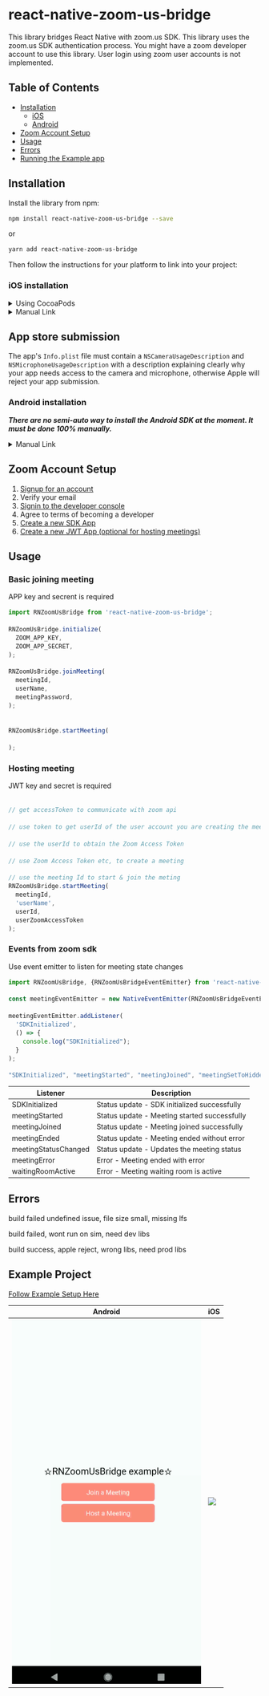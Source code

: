 # react-native-zoom-us-bridge
This library bridges React Native with zoom.us SDK. This library uses the zoom.us SDK authentication process. You might have a zoom developer account to use this library. User login using zoom user accounts is not implemented.


## Table of Contents

* [Installation](#installation)
  * [iOS](#ios-installation)
  * [Android](#android-installation)
* [Zoom Account Setup](#zoom-account-setup)
* [Usage](#usage)
* [Errors](#errors)
* [Running the Example app](#example-project)


## Installation

Install the library from npm:

```sh
npm install react-native-zoom-us-bridge --save
```

or 

```sh
yarn add react-native-zoom-us-bridge
```

Then follow the instructions for your platform to link into your project:

### iOS installation

<details>
  <summary>Using CocoaPods</summary>

Due to the size of the sdk you will need to enable [git lfs](https://help.github.com/en/github/managing-large-files/installing-git-large-file-storage)

```sh
brew install git-lfs
git lfs install
```

Setup your Podfile by adding this line inside of your app target (found at ios/Podfile).

```ruby
pod 'ZoomSDK', :git => 'https://github.com/mokriya-org/zoom-us-ios-sdk-dev-pod.git'
```

***Note***: This particular pod cannot be used for release build. You must use the production Pod instead. However, this pod file does not work with simulators.

Then run in the ios folder

```sh
pod install
```

### Production Zoom.us SDK

```ruby
`pod 'ZoomSDK', :git => 'https://github.com/mokriya-org/zoom-us-ios-sdk-pod.git'`
```
</details>

<details>
  <summary>Manual Link</summary>
  
[Download zoom.us iOS SDK](https://github.com/zoom/zoom-sdk-ios)

1. Unzip the sdk and locate contents.
2. Drag lib folder into the iOS Project
    ![](./assets/ios_image1.jpg)
3. Make sure to check `copy if needed`
    ![](./assets/ios_image2.jpg)
4. Rename folder to `ZoomSDK` double check by looking up the folder in finder or terminal.
    ![](./assets/ios_image3.jpg)
    ![](./assets/ios_image4.jpg)
5. On Xcode Open ZoomSDK folder, find MobileRTC.framework, drag it to General -> Frameworks, Libraries... make sure its set to `Embed & Sign` (ios_image5)
    ![](./assets/ios_image5.jpg)
6. Verify the `ZoomSDK` folder is in `Build Phases`, `Copy Bundle Resources`, if not, drag the folder in there.
    ![](./assets/ios_image6.jpg)

See [here](https://marketplace.zoom.us/docs/sdk/native-sdks/iOS/getting-started/integration) for more information.
</details>

## App store submission

The app's `Info.plist` file must contain a `NSCameraUsageDescription` and `NSMicrophoneUsageDescription` with a description explaining clearly why your app needs access to the camera and microphone, otherwise Apple will reject your app submission.


### Android installation

***There are no semi-auto way to install the Android SDK at the moment. It must be done 100% manually.***

<details>
  <summary>Manual Link</summary>
  
[Download zoom.us Android SDK at](https://github.com/zoom/zoom-sdk-android)


1. Unzip the sdk and locate `commonlib` and `mobilertc`.
2. Drag both folders into your android project (Project/android)
    ![](./assets/android_image1.jpg)
    ![](./assets/android_image2.jpg)
3. Open `android/settings.gradle`
4. Add the following string `, ':mobilertc', ':commonlib'` into the `include ':app'`
    ![](./assets/android_image3.jpg)
5. Open `android/build.gradle`
6. Update your SDK versions to match the following

    ```groovy
        buildToolsVersion = "29.0.0"
        minSdkVersion = 21
        compileSdkVersion = 29
        targetSdkVersion = 28
    ```
   
   ![](./assets/android_image4.jpg)

8. Open `android/app/build.gradle`
9. Add `multiDexEnabled true` into `defaultConfig`
    ![](./assets/android_image5.jpg)


See [here](https://marketplace.zoom.us/docs/sdk/native-sdks/android/getting-started/integration) for more information.
</details>

## Zoom Account Setup

1. [Signup for an account](https://zoom.us/signup)
2. Verify your email
3. [Signin to the developer console](https://marketplace.zoom.us)
4. Agree to terms of becoming a developer
5. [Create a new SDK App](https://marketplace.zoom.us/docs/sdk/native-sdks/preface/sdk-app)
6. [Create a new JWT App (optional for hosting meetings)](https://marketplace.zoom.us/docs/guides/authorization/jwt-app)

## Usage

### Basic joining meeting
APP key and secrent is required
```javascript
import RNZoomUsBridge from 'react-native-zoom-us-bridge';

RNZoomUsBridge.initialize(
  ZOOM_APP_KEY,
  ZOOM_APP_SECRET,
);

RNZoomUsBridge.joinMeeting(
  meetingId,
  userName,
  meetingPassword,
);


RNZoomUsBridge.startMeeting(

);
```
### Hosting meeting
JWT key and secret is required

```javascript

// get accessToken to communicate with zoom api

// use token to get userId of the user account you are creating the meeting with

// use the userId to obtain the Zoom Access Token

// use Zoom Access Token etc, to create a meeting

// use the meeting Id to start & join the meting
RNZoomUsBridge.startMeeting(
  meetingId,
  'userName',
  userId,
  userZoomAccessToken
);
```

### Events from zoom sdk
Use event emitter to listen for meeting state changes
```javascript
import RNZoomUsBridge, {RNZoomUsBridgeEventEmitter} from 'react-native-zoom-us-bridge';

const meetingEventEmitter = new NativeEventEmitter(RNZoomUsBridgeEventEmitter);

meetingEventEmitter.addListener(
  'SDKInitialized',
  () => {
    console.log("SDKInitialized");
  }
);

"SDKInitialized", "meetingStarted", "meetingJoined", "meetingSetToHidden", "meetingEnded", "meetingStatusChanged", "waitingRoomActive", "meetingError"

```
| Listener             | Description                                  |
|----------------------|----------------------------------------------|
| SDKInitialized       | Status update - SDK initialized successfully |
| meetingStarted       | Status update - Meeting started successfully |
| meetingJoined        | Status update - Meeting joined successfully  |
| meetingEnded         | Status update - Meeting ended without error  |
| meetingStatusChanged | Status update - Updates the meeting status   |
| meetingError         | Error - Meeting ended with error             |
| waitingRoomActive    | Error - Meeting waiting room is active       |


## Errors
build failed undefined issue, file size small, missing lfs

build failed, wont run on sim, need dev libs

build success, apple reject, wrong libs, need prod libs

## Example Project

[Follow Example Setup Here](RNZoomUSBridgeExample/README.md)

| Android                                                                                                                   | iOS                                                                                                                       |
| --------------------------------------------------------------------------------------------------------------------- | ----------------------------------------------------------------------------------------------------------------------------- |
| ![](./assets/bridge-example-android.gif) | ![](./assets/bridge-example-ios.gif) |

